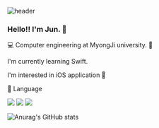 ![header](https://capsule-render.vercel.app/api?type=wave&color=FFFFFF&height=300&section=header&text=Jun%20&fontSize=90)

### Hello!! I'm Jun. 👋

💻 Computer engineering at MyongJi university. 🏫

I'm currently learning Swift.

I'm interested in iOS application 🍎

📝 Language

<img src="https://img.shields.io/badge/C-A8B9CC?style=flat-square&logo=c&logoColor=white"/> <img src="https://img.shields.io/badge/C++-00599C?style=flat-square&logo=cplusplus&logoColor=white"/> <img src="https://img.shields.io/badge/Swift-F05138?style=flat-square&logo=swift&logoColor=white"/>

![Anurag's GitHub stats](https://github-readme-stats.vercel.app/api?username=JunKoding&show_icons=true&theme=dark)
